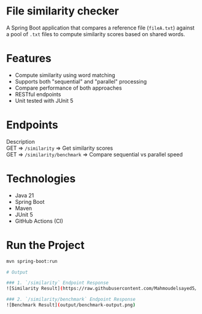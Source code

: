 # File similarity checker

A Spring Boot application that compares a reference file (`fileA.txt`) against a pool of `.txt` files to compute similarity scores based on shared words.

# Features

- Compute similarity using word matching
- Supports both "sequential" and "parallel" processing
- Compare performance of both approaches
- RESTful endpoints
- Unit tested with JUnit 5

# Endpoints

Description                         
GET  =>   `/similarity`         =>   Get similarity scores                
GET  =>   `/similarity/benchmark` => Compare sequential vs parallel speed 

# Technologies

- Java 21
- Spring Boot
- Maven
- JUnit 5
- GitHub Actions (CI)


# Run the Project

```bash
mvn spring-boot:run

# Output

### 1. `/similarity` Endpoint Response
![Similarity Result](https://raw.githubusercontent.com/Mahmoudelsayed5/fileSimilarity/main/output/similarity-output.png)

### 2. `/similarity/benchmark` Endpoint Response
![Benchmark Result](output/benchmark-output.png)
